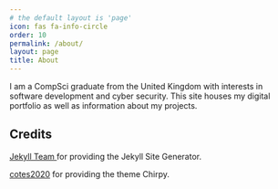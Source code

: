```yaml
---
# the default layout is 'page'
icon: fas fa-info-circle
order: 10
permalink: /about/
layout: page
title: About
---
```


I am a CompSci graduate from the United Kingdom with interests in software development and cyber security. This site houses my digital portfolio as well as information about my projects.

## Credits

[Jekyll Team ](https://jekyllrb.com/team/) for providing the Jekyll Site Generator.

[cotes2020](https://github.com/cotes2020/jekyll-theme-chirpy) for providing the theme Chirpy.